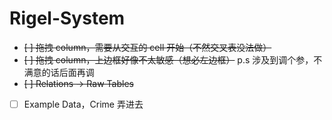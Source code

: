# Rigel-System

- ~~[ ] 拖拽 column，需要从交互的 cell 开始（不然交叉表没法做）~~
- ~~[ ] 拖拽 column，上边框好像不太敏感（想必左边框）~~ p.s 涉及到调个参，不满意的话后面再调
- ~~[ ] Relations -> Raw Tables~~
- [ ] Example Data，Crime 弄进去
